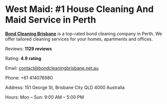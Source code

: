 # West Maid: #1 House Cleaning And Maid Service in Perth

[**Bond Cleaning Brisbane**](https://westmaid.com.au) is a top-rated bond cleaning company in Perth. We offer tailored cleaning services for your homes, apartments and offices.

Reviews: **1129 reviews**

Rating: **4.9 rating**

Email: contact@bondcleaningbrisbane.net.au

Phone: +61 414076980

Address: 151 George St, Brisbane City QLD 4000 Australia

Hours: Mon – Sun: 9:00 AM – 5:00 PM
